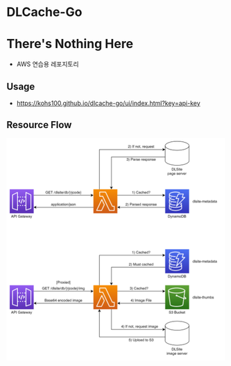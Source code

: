DLCache-Go
==========

# There's Nothing Here
* AWS 연습용 레포지토리

## Usage
* https://kohs100.github.io/dlcache-go/ui/index.html?key=api-key

## Resource Flow
![Resource Flow diagram](resourceFlow.png "resource flow")